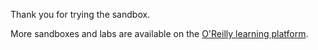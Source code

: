 Thank you for trying the sandbox. 

More sandboxes and labs are available on the [O'Reilly learning platform](https://learning.oreilly.com/scenarios/).
